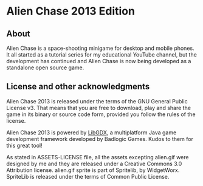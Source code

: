 # Alien Chase 2013 Edition

## About
Alien Chase is a space-shooting minigame for desktop and mobile phones.
It all started as a tutorial series for my educational YouTube channel,
but the development has continued and Alien Chase is now being developed
as a standalone open source game.

## License and other acknowledgments
Alien Chase 2013 is released under the terms of the GNU General Public License
v3. That means that you are free to download, play and share the game in its
binary or source code form, provided you follow the rules of the license.

Alien Chase 2013 is powered by [LibGDX](http://libgdx.badlogicgames.com),
a multiplatform Java game development framework developed by Badlogic Games.
Kudos to them for this great tool!

As stated in ASSETS-LICENSE file, all the assets excepting alien.gif were
designed by me and they are released under a Creative Commons 3.0
Attribution license. alien.gif sprite is part of Spritelib, by WidgetWorx.
SpriteLib is released under the terms of Common Public License.
